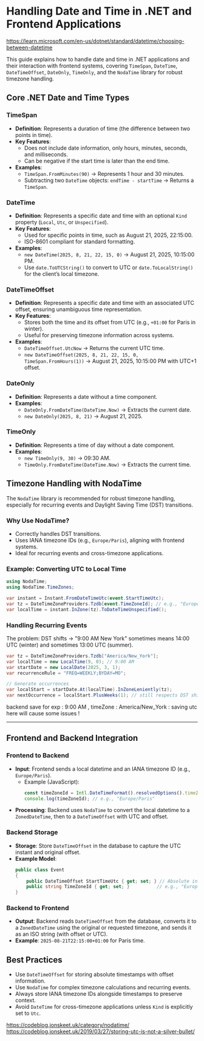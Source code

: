 # Handling Date and Time in .NET and Frontend Applications
https://learn.microsoft.com/en-us/dotnet/standard/datetime/choosing-between-datetime


This guide explains how to handle date and time in .NET applications and their interaction with frontend systems, covering `TimeSpan`, `DateTime`, `DateTimeOffset`, `DateOnly`, `TimeOnly`, and the `NodaTime` library for robust timezone handling.

## Core .NET Date and Time Types

### TimeSpan
- **Definition**: Represents a duration of time (the difference between two points in time).
- **Key Features**:
    - Does not include date information, only hours, minutes, seconds, and milliseconds.
    - Can be negative if the start time is later than the end time.
- **Examples**:
    - `TimeSpan.FromMinutes(90)` → Represents 1 hour and 30 minutes.
    - Subtracting two `DateTime` objects: `endTime - startTime` → Returns a `TimeSpan`.

### DateTime
- **Definition**: Represents a specific date and time with an optional `Kind` property (`Local`, `Utc`, or `Unspecified`).
- **Key Features**:
    - Used for specific points in time, such as August 21, 2025, 22:15:00.
    - ISO-8601 compliant for standard formatting.
- **Examples**:
    - `new DateTime(2025, 8, 21, 22, 15, 0)` → August 21, 2025, 10:15:00 PM.
    - Use `date.ToUTCString()` to convert to UTC or `date.ToLocalString()` for the client’s local timezone.

### DateTimeOffset
- **Definition**: Represents a specific date and time with an associated UTC offset, ensuring unambiguous time representation.
- **Key Features**:
    - Stores both the time and its offset from UTC (e.g., `+01:00` for Paris in winter).
    - Useful for preserving timezone information across systems.
- **Examples**:
    - `DateTimeOffset.UtcNow` → Returns the current UTC time.
    - `new DateTimeOffset(2025, 8, 21, 22, 15, 0, TimeSpan.FromHours(1))` → August 21, 2025, 10:15:00 PM with UTC+1 offset.

### DateOnly
- **Definition**: Represents a date without a time component.
- **Examples**:
    - `DateOnly.FromDateTime(DateTime.Now)` → Extracts the current date.
    - `new DateOnly(2025, 8, 21)` → August 21, 2025.

### TimeOnly
- **Definition**: Represents a time of day without a date component.
- **Examples**:
    - `new TimeOnly(9, 30)` → 09:30 AM.
    - `TimeOnly.FromDateTime(DateTime.Now)` → Extracts the current time.

## Timezone Handling with NodaTime
The `NodaTime` library is recommended for robust timezone handling, especially for recurring events and Daylight Saving Time (DST) transitions.

### Why Use NodaTime?
- Correctly handles DST transitions.
- Uses IANA timezone IDs (e.g., `Europe/Paris`), aligning with frontend systems.
- Ideal for recurring events and cross-timezone applications.

### Example: Converting UTC to Local Time
```csharp
using NodaTime;
using NodaTime.TimeZones;

var instant = Instant.FromDateTimeUtc(event.StartTimeUtc);
var tz = DateTimeZoneProviders.Tzdb[event.TimeZoneId]; // e.g., "Europe/Paris"
var localTime = instant.InZone(tz).ToDateTimeUnspecified();
```

### Handling Recurring Events
The problem: DST shifts → "9:00 AM New York" sometimes means 14:00 UTC (winter) and sometimes 13:00 UTC (summer).
```csharp
var tz = DateTimeZoneProviders.Tzdb["America/New_York"];
var localTime = new LocalTime(9, 0); // 9:00 AM
var startDate = new LocalDate(2025, 3, 1);
var recurrenceRule = "FREQ=WEEKLY;BYDAY=MO";

// Generate occurrences
var localStart = startDate.At(localTime).InZoneLeniently(tz);
var nextOccurrence = localStart.PlusWeeks(1); // still respects DST shift

```
backend save for exp : 9:00 AM  , timeZone : America/New_York
: 
saving utc here will cause some issues ! 

---

## Frontend and Backend Integration

### Frontend to Backend
- **Input**: Frontend sends a local datetime and an IANA timezone ID (e.g., `Europe/Paris`).
    - Example (JavaScript):
      ```javascript
      const timeZoneId = Intl.DateTimeFormat().resolvedOptions().timeZone;
      console.log(timeZoneId); // e.g., "Europe/Paris"
      ```
- **Processing**: Backend uses `NodaTime` to convert the local datetime to a `ZonedDateTime`, then to a `DateTimeOffset` with UTC and offset.

### Backend Storage
- **Storage**: Store `DateTimeOffset` in the database to capture the UTC instant and original offset.
- **Example Model**:
  ```csharp
  public class Event
  {
      public DateTimeOffset StartTimeUtc { get; set; } // Absolute instant
      public string TimeZoneId { get; set; }          // e.g., "Europe/Paris"
  }
  ```

### Backend to Frontend
- **Output**: Backend reads `DateTimeOffset` from the database, converts it to a `ZonedDateTime` using the original or requested timezone, and sends it as an ISO string (with offset or UTC).
- **Example**: `2025-08-21T22:15:00+01:00` for Paris time.

## Best Practices
- Use `DateTimeOffset` for storing absolute timestamps with offset information.
- Use `NodaTime` for complex timezone calculations and recurring events.
- Always store IANA timezone IDs alongside timestamps to preserve context.
- Avoid `DateTime` for cross-timezone applications unless `Kind` is explicitly set to `Utc`.


https://codeblog.jonskeet.uk/category/nodatime/
https://codeblog.jonskeet.uk/2019/03/27/storing-utc-is-not-a-silver-bullet/